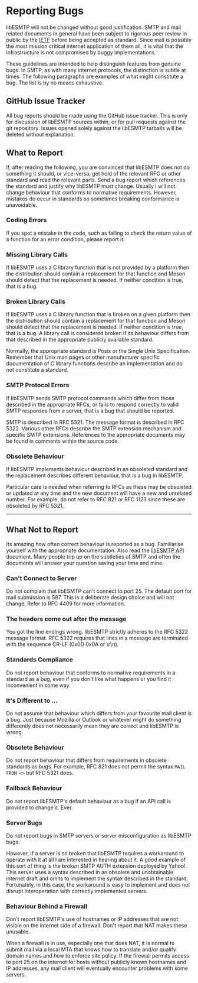 # Reporting Bugs

libESMTP will not be changed without good justification.  SMTP and mail related
documents in general have been subject to rigorous peer review in public by the
[IETF](https://www.ietf.org/) before being accepted as standard.  Since mail is
possibly the most mission critical internet application of them all, it is
vital that the infrastructure is not compromised by buggy implementations.


These guidelines are intended to help distinguish features from genuine bugs.
In SMTP, as with many internet protocols, the distinction is subtle at times.
The following paragraphs are examples of what might constitute a bug.  The list
is by no means exhaustive.


## GitHub Issue Tracker

All bug reports should be made using the GitHub issue tracker.  This is only
for discussion of libESMTP sources within, or for pull requests against the git
repository.  Issues opened solely against the libESMTP tarballs will be deleted
without explanation.


## What to Report

If, after reading the following, you are convinced that libESMTP does not do
something it should, or vice-versa, get hold of the relevant RFC or other
standard and read the relevant parts.  Send a bug report which references the
standard and justify why libESMTP must change.  Usually I will not change
behaviour that conforms to normative requirements.  However, mistakes do occur
in standards so sometimes breaking conformance is unavoidable.


### Coding Errors
If you spot a mistake in the code, such as failing to check the return value of
a function for an error condition, please report it.


### Missing Library Calls
If libESMTP uses a C library function that is not provided by a platform then
the distribution should contain a replacement for that function and Meson
should detect that the replacement is needed.  If neither condition is true,
that is a bug.

### Broken Library Calls
If libESMTP uses a C library function that is broken on a given platform then
the distribution should contain a replacement for that function and Meson
should detect that the replacement is needed.  If neither condition is true,
that is a bug.  A library call is considered broken if its behaviour differs
from that described in the appropriate publicly available standard.

Normally, the appropriate standard is Posix or the Single Unix Specification.
Remember that Unix man pages or other manufacturer specific documentation of C
library functions describe an implementation and do not constitute a standard.


### SMTP Protocol Errors
If libESMTP sends SMTP protocol commands which differ from those described in
the appropriate RFCs, or fails to respond correctly to valid SMTP responses
from a server, that is a bug that should be reported.

SMTP is described in RFC 5321.  The message format is described in RFC 5322.
Various other RFCs describe the SMTP extension mechanism and specific SMTP
extensions.  References to the appropriate documents may be found in comments
within the source code.


### Obsolete Behaviour
If libESMTP implements behaviour described in an obsoleted standard and the
replacement describes different behaviour, that is a bug in libESMTP.

Particular care is needed when referring to RFCs as these may be obsoleted or
updated at any time and the new document will have a new and unrelated number.
For example, do not refer to RFC 821 or RFC 1123 since these are obsoleted by
RFC 5321.

--------------

## What Not to Report
Its amazing how often correct behaviour is reported as a bug.  Familiarise
yourself with the appropriate documentation.  Also read the [libESMTP
API](reference) document.  Many people trip up on the subtleties of SMTP and
often the documents will answer your question saving your time and mine.


### Can't Connect to Server
Do not complain that libESMTP can't connect to port 25.  The default port for
mail submission is 587.  This is a deliberate design choice and will not
change.  Refer to RFC 4409 for more information.

### The headers come out after the message
You got the line endings wrong.  libESMTP strictly adheres to the RFC 5322
message format.  RFC 5322 requires that lines in a message are terminated with
the sequence CR-LF (0x0D 0x0A or \r\n).


### Standards Compliance
Do not report behaviour that conforms to normative requirements in a standard
as a bug, even if you don't like what happens or you find it inconvenient in
some way.

### It's Different to ...
Do not assume that behaviour which differs from your favourite mail client is a
bug.  Just because Mozilla or Outlook or whatever might do something
differently does not necessarily mean they are correct and libESMTP is wrong.

### Obsolete Behaviour
Do not report behaviour that differs from requirements in obsolete standards as
bugs.  For example, RFC 821 does not permit the syntax `MAIL FROM <>` but RFC
5321 does.

### Fallback Behaviour
Do not report libESMTP's default behaviour as a bug if an API call is
provided to change it.  Ever.

### Server Bugs
Do not report bugs in SMTP servers or server misconfiguration as libESMTP bugs.

However, if a server is so broken that libESMTP requires a workaround to
operate with it at all I am interested in hearing about it.  A good example of
this sort of thing is the broken SMTP AUTH extension deployed by Yahoo!.  This
server uses a syntax described in an obsolete and unobtainable internet draft
and omits to implement the syntax described in the standard.  Fortunately, in
this case, the workaround is easy to implement and does not disrupt
interoperation with correctly implemented servers.

### Behaviour Behind a Firewall
Don't report libESMTP's use of hostnames or IP addresses that are not visible
on the internet side of a firewall.  Don't report that NAT makes these
unusable.

When a firewall is in use, especially one that does NAT, it is normal to submit
mail via a local MTA that knows how to translate and/or qualify domain names
and how to enforce site policy.  If the firewall permits access to port 25 on
the internet for hosts without publicly known hostnames and IP addresses, any
mail client will eventually encounter problems with some servers.
